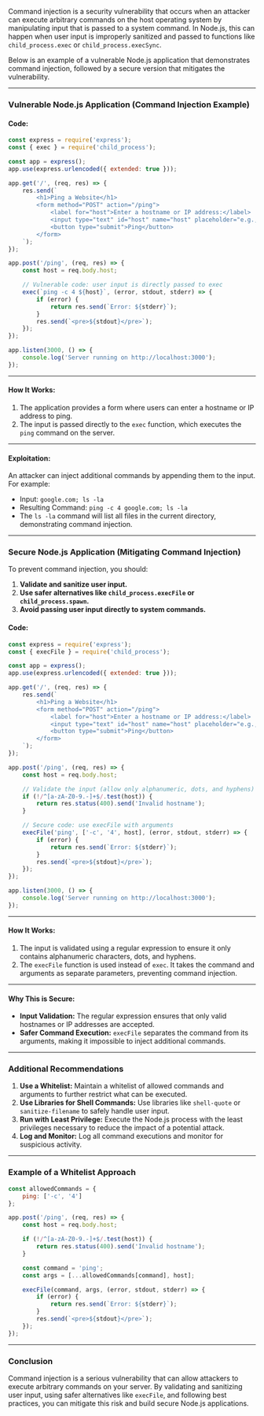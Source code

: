 Command injection is a security vulnerability that occurs when an attacker can execute arbitrary commands on the host operating system by manipulating input that is passed to a system command. In Node.js, this can happen when user input is improperly sanitized and passed to functions like `child_process.exec` or `child_process.execSync`.

Below is an example of a vulnerable Node.js application that demonstrates command injection, followed by a secure version that mitigates the vulnerability.

---

### **Vulnerable Node.js Application (Command Injection Example)**

#### **Code:**
```javascript
const express = require('express');
const { exec } = require('child_process');

const app = express();
app.use(express.urlencoded({ extended: true }));

app.get('/', (req, res) => {
    res.send(`
        <h1>Ping a Website</h1>
        <form method="POST" action="/ping">
            <label for="host">Enter a hostname or IP address:</label>
            <input type="text" id="host" name="host" placeholder="e.g., google.com">
            <button type="submit">Ping</button>
        </form>
    `);
});

app.post('/ping', (req, res) => {
    const host = req.body.host;

    // Vulnerable code: user input is directly passed to exec
    exec(`ping -c 4 ${host}`, (error, stdout, stderr) => {
        if (error) {
            return res.send(`Error: ${stderr}`);
        }
        res.send(`<pre>${stdout}</pre>`);
    });
});

app.listen(3000, () => {
    console.log('Server running on http://localhost:3000');
});
```

---

#### **How It Works:**
1. The application provides a form where users can enter a hostname or IP address to ping.
2. The input is passed directly to the `exec` function, which executes the `ping` command on the server.

---

#### **Exploitation:**
An attacker can inject additional commands by appending them to the input. For example:
- Input: `google.com; ls -la`
- Resulting Command: `ping -c 4 google.com; ls -la`
- The `ls -la` command will list all files in the current directory, demonstrating command injection.

---

### **Secure Node.js Application (Mitigating Command Injection)**

To prevent command injection, you should:
1. **Validate and sanitize user input.**
2. **Use safer alternatives like `child_process.execFile` or `child_process.spawn`.**
3. **Avoid passing user input directly to system commands.**

#### **Code:**
```javascript
const express = require('express');
const { execFile } = require('child_process');

const app = express();
app.use(express.urlencoded({ extended: true }));

app.get('/', (req, res) => {
    res.send(`
        <h1>Ping a Website</h1>
        <form method="POST" action="/ping">
            <label for="host">Enter a hostname or IP address:</label>
            <input type="text" id="host" name="host" placeholder="e.g., google.com">
            <button type="submit">Ping</button>
        </form>
    `);
});

app.post('/ping', (req, res) => {
    const host = req.body.host;

    // Validate the input (allow only alphanumeric, dots, and hyphens)
    if (!/^[a-zA-Z0-9.-]+$/.test(host)) {
        return res.status(400).send('Invalid hostname');
    }

    // Secure code: use execFile with arguments
    execFile('ping', ['-c', '4', host], (error, stdout, stderr) => {
        if (error) {
            return res.send(`Error: ${stderr}`);
        }
        res.send(`<pre>${stdout}</pre>`);
    });
});

app.listen(3000, () => {
    console.log('Server running on http://localhost:3000');
});
```

---

#### **How It Works:**
1. The input is validated using a regular expression to ensure it only contains alphanumeric characters, dots, and hyphens.
2. The `execFile` function is used instead of `exec`. It takes the command and arguments as separate parameters, preventing command injection.

---

#### **Why This is Secure:**
- **Input Validation:** The regular expression ensures that only valid hostnames or IP addresses are accepted.
- **Safer Command Execution:** `execFile` separates the command from its arguments, making it impossible to inject additional commands.

---

### **Additional Recommendations**
1. **Use a Whitelist:**
   Maintain a whitelist of allowed commands and arguments to further restrict what can be executed.
2. **Use Libraries for Shell Commands:**
   Use libraries like `shell-quote` or `sanitize-filename` to safely handle user input.
3. **Run with Least Privilege:**
   Execute the Node.js process with the least privileges necessary to reduce the impact of a potential attack.
4. **Log and Monitor:**
   Log all command executions and monitor for suspicious activity.

---

### **Example of a Whitelist Approach**
```javascript
const allowedCommands = {
    ping: ['-c', '4']
};

app.post('/ping', (req, res) => {
    const host = req.body.host;

    if (!/^[a-zA-Z0-9.-]+$/.test(host)) {
        return res.status(400).send('Invalid hostname');
    }

    const command = 'ping';
    const args = [...allowedCommands[command], host];

    execFile(command, args, (error, stdout, stderr) => {
        if (error) {
            return res.send(`Error: ${stderr}`);
        }
        res.send(`<pre>${stdout}</pre>`);
    });
});
```

---

### **Conclusion**
Command injection is a serious vulnerability that can allow attackers to execute arbitrary commands on your server. By validating and sanitizing user input, using safer alternatives like `execFile`, and following best practices, you can mitigate this risk and build secure Node.js applications.